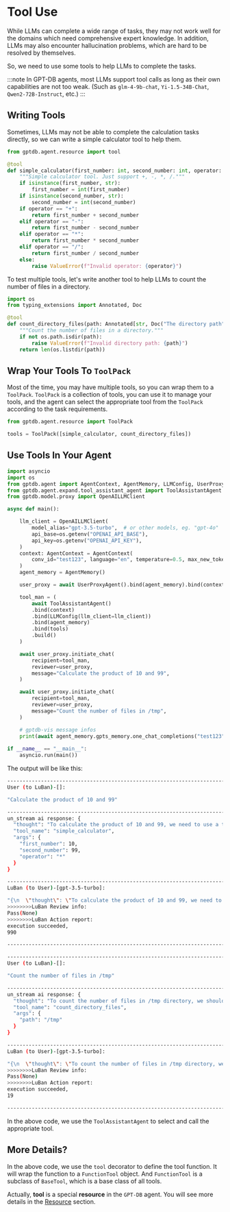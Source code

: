 # Tool Use

While LLMs can complete a wide range of tasks, they may not work well for the domains 
which need comprehensive expert knowledge. In addition, LLMs may also encounter 
hallucination problems, which are hard to be resolved by themselves.

So, we need to use some tools to help LLMs to complete the tasks.

:::note
In GPT-DB agents, most LLMs support tool calls as long as their own capabilities are not too weak.
(Such as `glm-4-9b-chat`, `Yi-1.5-34B-Chat`, `Qwen2-72B-Instruct`, etc.)
:::

## Writing Tools

Sometimes, LLMs may not be able to complete the calculation tasks directly, so we can 
write a simple calculator tool to help them.
```python
from gptdb.agent.resource import tool

@tool
def simple_calculator(first_number: int, second_number: int, operator: str) -> float:
    """Simple calculator tool. Just support +, -, *, /."""
    if isinstance(first_number, str):
        first_number = int(first_number)
    if isinstance(second_number, str):
        second_number = int(second_number)
    if operator == "+":
        return first_number + second_number
    elif operator == "-":
        return first_number - second_number
    elif operator == "*":
        return first_number * second_number
    elif operator == "/":
        return first_number / second_number
    else:
        raise ValueError(f"Invalid operator: {operator}")
```

To test multiple tools,  let's write another tool to help LLMs to count the number of files in a directory.

```python
import os
from typing_extensions import Annotated, Doc

@tool
def count_directory_files(path: Annotated[str, Doc("The directory path")]) -> int:
    """Count the number of files in a directory."""
    if not os.path.isdir(path):
        raise ValueError(f"Invalid directory path: {path}")
    return len(os.listdir(path))
```
## Wrap Your Tools To `ToolPack`

Most of the time, you may have multiple tools, so you can wrap them to a `ToolPack`.
`ToolPack` is a collection of tools, you can use it to manage your tools, and the agent 
can select the appropriate tool from the `ToolPack` according to the task requirements.

```python
from gptdb.agent.resource import ToolPack

tools = ToolPack([simple_calculator, count_directory_files])
```

## Use Tools In Your Agent

```python
import asyncio
import os
from gptdb.agent import AgentContext, AgentMemory, LLMConfig, UserProxyAgent
from gptdb.agent.expand.tool_assistant_agent import ToolAssistantAgent
from gptdb.model.proxy import OpenAILLMClient

async def main():

    llm_client = OpenAILLMClient(
        model_alias="gpt-3.5-turbo",  # or other models, eg. "gpt-4o"
        api_base=os.getenv("OPENAI_API_BASE"),
        api_key=os.getenv("OPENAI_API_KEY"),
    )
    context: AgentContext = AgentContext(
        conv_id="test123", language="en", temperature=0.5, max_new_tokens=2048
    )
    agent_memory = AgentMemory()

    user_proxy = await UserProxyAgent().bind(agent_memory).bind(context).build()

    tool_man = (
        await ToolAssistantAgent()
        .bind(context)
        .bind(LLMConfig(llm_client=llm_client))
        .bind(agent_memory)
        .bind(tools)
        .build()
    )

    await user_proxy.initiate_chat(
        recipient=tool_man,
        reviewer=user_proxy,
        message="Calculate the product of 10 and 99",
    )

    await user_proxy.initiate_chat(
        recipient=tool_man,
        reviewer=user_proxy,
        message="Count the number of files in /tmp",
    )

    # gptdb-vis message infos
    print(await agent_memory.gpts_memory.one_chat_completions("test123"))
    
if __name__ == "__main__":
    asyncio.run(main())

```
The output will be like this:
``````bash
--------------------------------------------------------------------------------
User (to LuBan)-[]:

"Calculate the product of 10 and 99"

--------------------------------------------------------------------------------
un_stream ai response: {
  "thought": "To calculate the product of 10 and 99, we need to use a tool that can perform multiplication operation.",
  "tool_name": "simple_calculator",
  "args": {
    "first_number": 10,
    "second_number": 99,
    "operator": "*"
  }
}

--------------------------------------------------------------------------------
LuBan (to User)-[gpt-3.5-turbo]:

"{\n  \"thought\": \"To calculate the product of 10 and 99, we need to use a tool that can perform multiplication operation.\",\n  \"tool_name\": \"simple_calculator\",\n  \"args\": {\n    \"first_number\": 10,\n    \"second_number\": 99,\n    \"operator\": \"*\"\n  }\n}"
>>>>>>>>LuBan Review info: 
Pass(None)
>>>>>>>>LuBan Action report: 
execution succeeded,
990

--------------------------------------------------------------------------------

--------------------------------------------------------------------------------
User (to LuBan)-[]:

"Count the number of files in /tmp"

--------------------------------------------------------------------------------
un_stream ai response: {
  "thought": "To count the number of files in /tmp directory, we should use a tool that can perform this operation.",
  "tool_name": "count_directory_files",
  "args": {
    "path": "/tmp"
  }
}

--------------------------------------------------------------------------------
LuBan (to User)-[gpt-3.5-turbo]:

"{\n  \"thought\": \"To count the number of files in /tmp directory, we should use a tool that can perform this operation.\",\n  \"tool_name\": \"count_directory_files\",\n  \"args\": {\n    \"path\": \"/tmp\"\n  }\n}"
>>>>>>>>LuBan Review info: 
Pass(None)
>>>>>>>>LuBan Action report: 
execution succeeded,
19

--------------------------------------------------------------------------------
``````


In the above code, we use the `ToolAssistantAgent` to select and call the appropriate tool.

## More Details?

In the above code, we use the `tool` decorator to define the tool function. It will wrap the function to a 
`FunctionTool` object. And `FunctionTool` is a subclass of `BaseTool`, which is a base class of all tools.

Actually, **tool** is a special **resource** in the `GPT-DB` agent. You will see more details in the [Resource](../modules/resource/resource.md) section.